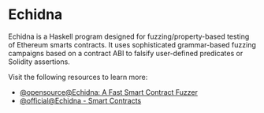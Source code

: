 # Echidna

Echidna is a Haskell program designed for fuzzing/property-based testing of Ethereum smarts contracts. It uses sophisticated grammar-based fuzzing campaigns based on a contract ABI to falsify user-defined predicates or Solidity assertions.

Visit the following resources to learn more:

- [@opensource@Echidna: A Fast Smart Contract Fuzzer](https://github.com/crytic/echidna/)
- [@official@Echidna - Smart Contracts](https://secure-contracts.com/program-analysis/echidna/index.html)
